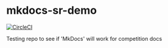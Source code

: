 # mkdocs-sr-demo

[![CircleCI](https://circleci.com/gh/RealOrangeOne/mkdocs-sr-demo.svg?style=svg)](https://circleci.com/gh/RealOrangeOne/mkdocs-sr-demo)

Testing repo to see if 'MkDocs' will work for competition docs
